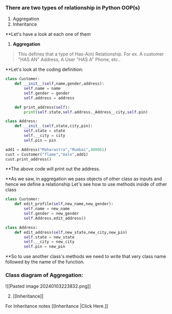 
### There are two types of relationship in Python OOP(s)
1. Aggregation
2. Inheritance

**Let's have a look at each one of them

1. <b>Aggregation </b>
>This defines that a type of Has-A(n) Relationship. For ex. A customer "HAS AN" Address, A User "HAS A" Phone, etc..

**Let's look at the coding definition:

```python
class Customer:
	def __init__(self,name,gender,address):
		self.name = name
		self.gender = gender
		self.address = address

	def print_address(self):
		print(self.state,self.address._Address__city,self.pin)

class Address:
	def __init__(self,state,city,pin):
		self.state = state
		self.__city = city
		self.pin = pin

add1 = Address("Maharastra","Mumbai",400061)
cust = Customer("flame","male",add1)
cust.print_address()

```
**The above code will print out the address.

**As we saw, in aggregation we pass objects of other class as inputs and hence we define a relationship
Let's see how to use methods inside of other class

```python
class Customer:
	def edit_profile(self,new_name,new_gender):
		self.name = new_name
		self.gender = new_gender
		self.Address.edit_address()

class Address:
	def edit_address(self,new_state,new_city,new_pin)
		self.state = new_state
		self.__city = new_city
		self.pin = new_pin 
```

**So to use another class's methods we need to write that very class name followed by the name of the function.

### Class diagram of Aggregation:
 ![[Pasted image 20240103223832.png]]

 2. [[Inheritance]]

For Inheritance notes [[Inheritance |Click Here.]]

